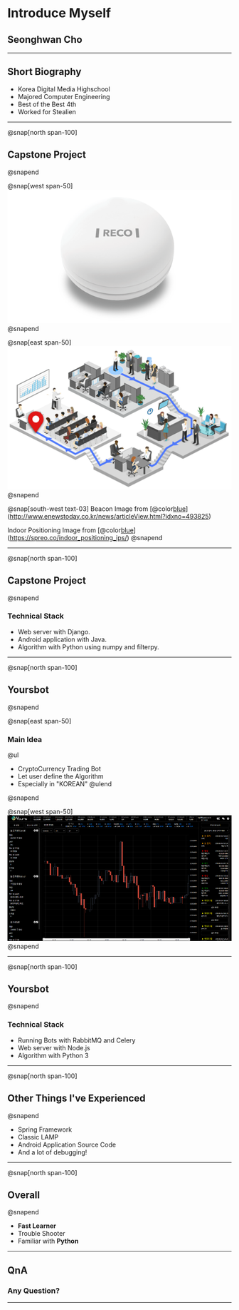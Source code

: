 # Introduce Myself

## Seonghwan Cho

---
## Short Biography
- Korea Digital Media Highschool
- Majored Computer Engineering
- Best of the Best 4th
- Worked for Stealien

---
@snap[north span-100]
## Capstone Project
@snapend

@snap[west span-50]
![](assets/img/beacon.png)
@snapend

@snap[east span-50]
![](assets/img/indoor_positioning.png)
@snapend


@snap[south-west text-03]
Beacon Image from [@color[blue](RECO)](http://www.enewstoday.co.kr/news/articleView.html?idxno=493825)
  
  
Indoor Positioning Image from [@color[blue](SPREO)](https://spreo.co/indoor_positioning_ips/)
@snapend

---
@snap[north span-100]
## Capstone Project
@snapend

### Technical Stack

- Web server with Django.
- Android application with Java.
- Algorithm with Python using numpy and filterpy.

---
@snap[north span-100]
## Yoursbot
@snapend

@snap[east span-50]

### Main Idea

@ul
- CryptoCurrency Trading Bot
- Let user define the Algorithm
- Especially in "KOREAN"
@ulend

@snapend

@snap[west span-50]
![](assets/img/yours_chart.png)
@snapend

---
@snap[north span-100]
## Yoursbot
@snapend

### Technical Stack

- Running Bots with RabbitMQ and Celery
- Web server with Node.js
- Algorithm with Python 3

---
@snap[north span-100]
## Other Things I've Experienced
@snapend

- Spring Framework
- Classic LAMP
- Android Application Source Code
- And a lot of debugging!

---
@snap[north span-100]
## Overall
@snapend

- **Fast Learner**
- Trouble Shooter
- Familiar with **Python**

---

## QnA

### Any Question?

---
